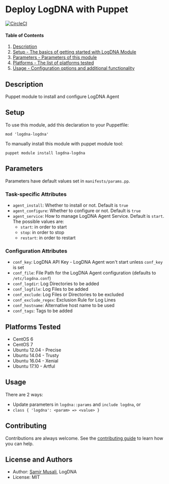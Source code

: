 # Deploy LogDNA with Puppet

[![CircleCI](https://circleci.com/gh/logdna/puppet-logdna/tree/master.svg?style=svg&circle-token=d32c6c3959769a2347536d45c1204b2cb022c32c)](https://circleci.com/gh/logdna/puppet-logdna/tree/master)

#### Table of Contents

1. [Description](#description)
2. [Setup - The basics of getting started with LogDNA Module](#setup)
3. [Parameters - Parameters of this module](#parameters)
4. [Platforms - The list of platforms tested](#platforms)
5. [Usage - Configuration options and additional functionality](#usage)

## Description

Puppet module to install and configure LogDNA Agent

## Setup

To use this module, add this declaration to your Puppetfile:
```
mod 'logdna-logdna'
```
To manually install this module with puppet module tool:
```
puppet module install logdna-logdna
```

## Parameters

Parameters have default values set in `manifests/params.pp`.

### Task-specific Attributes

* `agent_install`: Whether to install or not. Default is `true`
* `agent_configure`: Whether to configure or not. Default is `true`
* `agent_service`: How to manage LogDNA Agent Service. Default is `start`. The possible values are:
  * `start`: in order to start
  * `stop`: in order to stop
  * `restart`: in order to restart

### Configuration Attributes

* `conf_key`: LogDNA API Key - LogDNA Agent won't start unless `conf_key` is set
* `conf_file`: File Path for the LogDNA Agent configuration (defaults to `/etc/logdna.conf`)
* `conf_logdir`: Log Directories to be added
* `conf_logfile`: Log Files to be added
* `conf_exclude`: Log Files or Directories to be excluded
* `conf_exclude_regex`: Exclusion Rule for Log Lines
* `conf_hostname`: Alternative host name to be used
* `conf_tags`: Tags to be added

## Platforms Tested

* CentOS 6
* CentOS 7
* Ubuntu 12.04 - Precise
* Ubuntu 14.04 - Trusty
* Ubuntu 16.04 - Xenial
* Ubuntu 17.10 - Artful

## Usage

There are 2 ways:
* Update parameters in `logdna::params` and `include logdna`, or
* `class { 'logdna': <param> => <value> }`

## Contributing

Contributions are always welcome. See the [contributing guide](https://github.com/logdna/puppet-logdna/blob/master/CONTRIBUTING.md) to learn how you can help.

## License and Authors

* Author: [Samir Musali](https://github.com/ldsamir), LogDNA
* License: MIT
